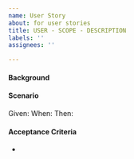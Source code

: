 ```yaml
---
name: User Story
about: for user stories
title: USER - SCOPE - DESCRIPTION
labels: ''
assignees: ''

---
```


#### Background

#### Scenario

Given: 
When: 
Then: 

#### Acceptance Criteria
-
